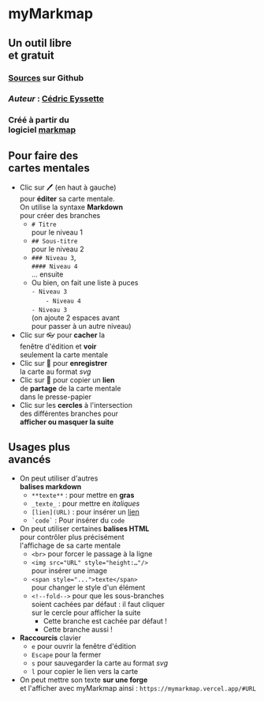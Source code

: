 # myMarkmap

## Un outil libre<br> et gratuit

### <span class="ml-2">[Sources](https://github.com/eyssette/myMarkmap/) sur Github</span>
### _Auteur_ : [Cédric Eyssette](https://eyssette.github.io/)
### Créé à partir du<br> logiciel [markmap](https://markmap.js.org/)

## Pour faire des<br> cartes mentales

- Clic sur 🖊️ (en haut à gauche)<br>pour **éditer** sa carte mentale. <br>On utilise la syntaxe **Markdown**<br>pour créer des branches
  - `# Titre` <br>pour le niveau 1
  - `## Sous-titre`<br> pour le niveau 2
  - `### Niveau 3`,<br> `#### Niveau 4`<br>… ensuite
  - Ou bien, on fait une liste à puces<br>`- Niveau 3`<br>　`  - Niveau 4`<br>`- Niveau 3`<br>(on ajoute 2 espaces avant <br>pour  passer à un autre niveau)
- Clic sur 👓 pour **cacher** la<br> fenêtre d'édition et **voir** <br>seulement la carte mentale
- Clic sur 💾 pour **enregistrer** <br>la carte au format _svg_
- Clic sur 🔗 pour copier un **lien**<br> de **partage** de la carte mentale<br>dans le presse-papier
- Clic sur les **cercles** à l'intersection<br>des différentes branches pour<br>**afficher ou masquer la suite**

## Usages plus<br> avancés

- On peut utiliser d'autres<br> **balises markdown**
  - `**texte**` : pour mettre en **gras**
  - `_texte_` : pour mettre en _italiques_
  - `[lien](URL)` : pour insérer un [lien](https://eyssette.github.io/)
  - ``` `code` ``` : Pour insérer du `code` 
- On peut utiliser certaines **balises HTML**<br>pour contrôler plus précisément<br>l'affichage de sa carte mentale
  - `<br>` pour forcer le passage à la ligne
  - `<img src="URL" style="height:…"/>`<br>pour insérer une image
  - `<span style="...">texte</span>`<br>pour changer le style d'un élément
  - `<!--fold-->` pour que les sous-branches<br>soient cachées par défaut : il faut cliquer<br>sur le cercle pour afficher la suite<!-- fold-->
    - Cette branche est cachée par défaut !
    - Cette branche aussi !
- **Raccourcis** clavier
  - `e` pour ouvrir la fenêtre d'édition
  - `Escape` pour la fermer
  - `s` pour sauvegarder la carte au format _svg_
  - `l` pour copier le lien vers la carte
- On peut mettre son texte **sur une forge**<br> et l'afficher avec myMarkmap ainsi :
`https://mymarkmap.vercel.app/#URL`
